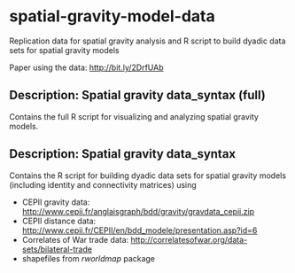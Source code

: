# spatial-gravity-model-data
Replication data for spatial gravity analysis and R script to build dyadic data sets for spatial gravity models

Paper using the data: http://bit.ly/2DrfUAb 

## Description: Spatial gravity data_syntax (full)

Contains the full R script for visualizing and analyzing spatial gravity models. 

## Description: Spatial gravity data_syntax

Contains the R script for building dyadic data sets for spatial gravity models (including identity and connectivity matrices) using

* CEPII gravity data: http://www.cepii.fr/anglaisgraph/bdd/gravity/gravdata_cepii.zip
* CEPII distance data: http://www.cepii.fr/CEPII/en/bdd_modele/presentation.asp?id=6
* Correlates of War trade data: http://correlatesofwar.org/data-sets/bilateral-trade
* shapefiles from *rworldmap* package

